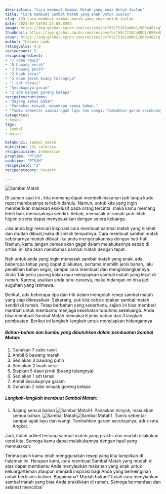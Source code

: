 ```yaml
---
description: "Cara membuat Sambal Matah yang enak Untuk Jualan"
title: "Cara membuat Sambal Matah yang enak Untuk Jualan"
slug: 433-cara-membuat-sambal-matah-yang-enak-untuk-jualan
date: 2021-04-16T04:27:08.849Z
image: https://img-global.cpcdn.com/recipes/bcf69c72162a00b1/680x482cq70/sambal-matah-foto-resep-utama.jpg
thumbnail: https://img-global.cpcdn.com/recipes/bcf69c72162a00b1/680x482cq70/sambal-matah-foto-resep-utama.jpg
cover: https://img-global.cpcdn.com/recipes/bcf69c72162a00b1/680x482cq70/sambal-matah-foto-resep-utama.jpg
author: Theresa Lamb
ratingvalue: 4.8
reviewcount: 3
recipeingredient:
- "7 cabe rawit"
- "6 bawang merah"
- "3 bawang putih"
- "2 buah serai"
- "5 daun jeruk buang tulangnya"
- "1 sdt terasi"
- "Secukupnya garam"
- "2 sdm minyak goreng kelapa"
recipeinstructions:
- "Rajang semua bahan"
- "Panaskan minyak, masukkan semua bahan."
- "Tumis sebentar sampai agak layu dan wangi. Tambahkan garam secukupnya, aduk rata. Angkat."
categories:
- Resep
tags:
- sambal
- matah

katakunci: sambal matah 
nutrition: 132 calories
recipecuisine: Indonesian
preptime: "PT12M"
cooktime: "PT53M"
recipeyield: "2"
recipecategory: Dessert

---
```



![Sambal Matah](https://img-global.cpcdn.com/recipes/bcf69c72162a00b1/680x482cq70/sambal-matah-foto-resep-utama.jpg)

Di zaman  saat ini , kita memang dapat membeli makanan jadi tanpa kudu repot membuatnya terlebih dahulu. Namun, untuk kita yang ingin memberikan masakan eksklusif pada orang tercinta, maka kamu memang lebih baik memasaknya sendiri. Sebab, memasak di rumah jauh lebih higienis serta dapat menyesuaikan dengan selera keluarga.

Jika anda lagi mencari inspirasi cara membuat sambal matah yang nikmat dan mudah dibuat,maka di sinilah tempatnya. Cara membuat sambal matah  sebenarnya mudah dibuat jika anda mengerjakannya dengan hati-hati. Namun, kamu jangan cemas akan gagal dalam melakukannya 
sebab di artikel ini kita akan membahas sambal matah dengan tepat.  



Nah untuk anda yang ingin memasak sambal matah yang enak, ada beberapa tahap yang dapat dilakukan, pertama memilih jenis bahan, lalu pemilihan bahan segar, sampai cara membuat dan menghidangkannya. Anda Tak perlu pusing kalau mau menyiapkan sambal matah yang lezat di rumah. Karena, asalkan anda  tahu caranya, maka hidangan ini bisa jadi suguhan yang istimewa.

Berikut, ada beberapa tips dan trik dalam mengolah resep sambal matah yang siap dikreasikan. Sekarang, yuk kita coba ciptakan sambal matah sendiri di rumah. Tetap berbahan yang sederhana, sajian ini bisa memberi manfaat untuk membantu menjaga kesehatan tubuhmu sekeluarga. Anda bisa membuat Sambal Matah memakai 8 jenis bahan dan 3 langkah pembuatan. Berikut ini langkah-langkah untuk menyiapkan hidangannya.

<!--inarticleads1-->

##### Bahan-bahan dan bumbu yang dibutuhkan dalam pembuatan Sambal Matah:

1. Gunakan 7 cabe rawit
1. Ambil 6 bawang merah
1. Sediakan 3 bawang putih
1. Sediakan 2 buah serai
1. Siapkan 5 daun jeruk (buang tulangnya)
1. Sediakan 1 sdt terasi
1. Ambil Secukupnya garam
1. Gunakan 2 sdm minyak goreng kelapa




<!--inarticleads2-->

##### Langkah-langkah membuat Sambal Matah:

1. Rajang semua bahan
<img src="https://img-global.cpcdn.com/steps/4d501a6acfb3734a/160x128cq70/sambal-matah-langkah-memasak-1-foto.jpg" alt="Sambal Matah">1. Panaskan minyak, masukkan semua bahan.
<img src="https://img-global.cpcdn.com/steps/e638f02a7e509753/160x128cq70/sambal-matah-langkah-memasak-2-foto.jpg" alt="Sambal Matah"><img src="https://img-global.cpcdn.com/steps/d10f1f66ef0384b0/160x128cq70/sambal-matah-langkah-memasak-2-foto.jpg" alt="Sambal Matah">1. Tumis sebentar sampai agak layu dan wangi. Tambahkan garam secukupnya, aduk rata. Angkat.




Jadi, itulah artikel tentang  sambal matah  yang praktis dan mudah dilakukan versi kita. Semoga kamu dapat melakukannya dengan hasil yang memuaskan. 

Terima kasih kamu telah menggunakan resep yang kita tampilkan di halaman ini. Harapan kami, cara membuat  Sambal Matah yang mudah di atas dapat membantu Anda menyiapkan makanan yang enak untuk keluarga/teman ataupun menjadi inspirasi bagi Anda yang berkeinginan untuk berbisnis kuliner. Bagaimana? Mudah bukan? Itulah cara menyiapkan sambal matah yang bisa Anda praktikkan di rumah. Semoga bermanfaat dan selamat mencoba!

